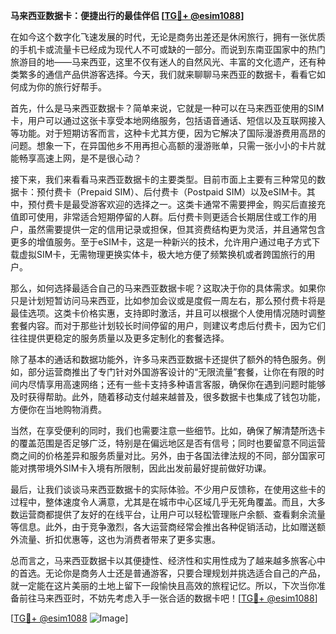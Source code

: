 **马来西亚数据卡：便捷出行的最佳伴侣 [[TG💪+ @esim1088](https://t.me/s/esim1088)]**

在如今这个数字化飞速发展的时代，无论是商务出差还是休闲旅行，拥有一张优质的手机卡或流量卡已经成为现代人不可或缺的一部分。而说到东南亚国家中的热门旅游目的地——马来西亚，这里不仅有迷人的自然风光、丰富的文化遗产，还有种类繁多的通信产品供游客选择。今天，我们就来聊聊马来西亚的数据卡，看看它如何成为你的旅行好帮手。

首先，什么是马来西亚数据卡？简单来说，它就是一种可以在马来西亚使用的SIM卡，用户可以通过这张卡享受本地网络服务，包括语音通话、短信以及互联网接入等功能。对于短期访客而言，这种卡尤其方便，因为它解决了国际漫游费用高昂的问题。想象一下，在异国他乡不用再担心高额的漫游账单，只需一张小小的卡片就能畅享高速上网，是不是很心动？

接下来，我们来看看马来西亚数据卡的主要类型。目前市面上主要有三种常见的数据卡：预付费卡（Prepaid SIM）、后付费卡（Postpaid SIM）以及eSIM卡。其中，预付费卡是最受游客欢迎的选择之一。这类卡通常不需要押金，购买后直接充值即可使用，非常适合短期停留的人群。后付费卡则更适合长期居住或工作的用户，虽然需要提供一定的信用记录或担保，但其资费结构更为灵活，并且通常包含更多的增值服务。至于eSIM卡，这是一种新兴的技术，允许用户通过电子方式下载虚拟SIM卡，无需物理更换实体卡，极大地方便了频繁换机或者跨国旅行的用户。

那么，如何选择最适合自己的马来西亚数据卡呢？这取决于你的具体需求。如果你只是计划短暂访问马来西亚，比如参加会议或是度假一周左右，那么预付费卡将是最佳选项。这类卡价格实惠，支持即时激活，并且可以根据个人使用情况随时调整套餐内容。而对于那些计划较长时间停留的用户，则建议考虑后付费卡，因为它们往往提供更稳定的服务质量以及更多定制化的套餐选择。

除了基本的通话和数据功能外，许多马来西亚数据卡还提供了额外的特色服务。例如，部分运营商推出了专门针对外国游客设计的“无限流量”套餐，让你在有限的时间内尽情享用高速网络；还有一些卡支持多种语言客服，确保你在遇到问题时能够及时获得帮助。此外，随着移动支付越来越普及，很多数据卡也集成了钱包功能，方便你在当地购物消费。

当然，在享受便利的同时，我们也需要注意一些细节。比如，确保了解清楚所选卡的覆盖范围是否足够广泛，特别是在偏远地区是否有信号；同时也要留意不同运营商之间的价格差异和服务质量对比。另外，由于各国法律法规的不同，部分国家可能对携带境外SIM卡入境有所限制，因此出发前最好提前做好功课。

最后，让我们谈谈马来西亚数据卡的实际体验。不少用户反馈称，在使用这些卡的过程中，整体速度令人满意，尤其是在城市中心区域几乎无死角覆盖。而且，大多数运营商都提供了友好的在线平台，让用户可以轻松管理账户余额、查看剩余流量等信息。此外，由于竞争激烈，各大运营商经常会推出各种促销活动，比如赠送额外流量、折扣优惠等，这也为消费者带来了更多实惠。

总而言之，马来西亚数据卡以其便捷性、经济性和实用性成为了越来越多旅客心中的首选。无论你是商务人士还是普通游客，只要合理规划并挑选适合自己的产品，就一定能在这片美丽的土地上留下一段愉快且高效的旅程记忆。所以，下次当你准备前往马来西亚时，不妨先考虑入手一张合适的数据卡吧！[[TG💪+ @esim1088](https://t.me/s/esim1088)]

[[TG💪+ @esim1088](https://t.me/s/esim1088) ![Image](https://i.postimg.cc/4NQfJmqS/Snipaste-2025-05-13-00-14-12.png)]